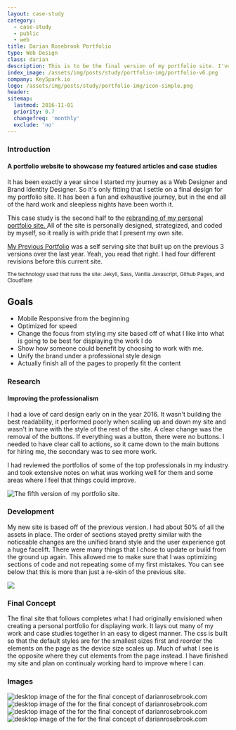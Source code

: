 ```yaml
---
layout: case-study
category:
  - case-study
  - public
  - web
title: Darian Rosebrook Portfolio
type: Web Design
class: darian
description: This is to be the final version of my portfolio site. I've rebranded and updated my logo and other imagery to provide a more professional feel.
index_image: /assets/img/posts/study/portfolio-img/portfolio-v6.png
company: KeySpark.io
logo: /assets/img/posts/study/portfolio-img/icon-simple.png
header:
sitemap:
  lastmod: 2016-11-01
  priority: 0.7
  changefreq: 'monthly'
  exclude: 'no'
---
```

### Introduction

#### A portfolio website to showcase my featured articles and case studies

It has been exactly a year since I started my journey as a Web Designer and Brand Identity Designer. So it's only fitting that I settle on a final design for my portfolio site. It has been a fun and exhaustive journey, but in the end all of the hard work and sleepless nights have been worth it.

This case study is the second half to the [rebranding of my personal portfolio site. ]({{site.baseurl}}/archive/portfolio-branding) All of the site is personally designed, strategized, and coded by myself, so it really is with pride that I present my own site.

[My Previous Portfolio]({{site.baseurl}}/archive/portfolio-v5) was a self serving site that built up on the previous 3 versions over the last year. Yeah, you read that right. I had four different revisions before this current site.

<small>The technology used that runs the site: Jekyll, Sass, Vanilla Javascript, Github Pages, and Cloudflare</small>

## Goals
* Mobile Responsive from the beginning
* Optimized for speed
* Change the focus from styling my site based off of what I like into what is going to be best for displaying the work I do
* Show how someone could benefit by choosing to work with me.
* Unify the brand under a professional style design
* Actually finish all of the pages to properly fit the content

### Research

#### Improving the professionalism

I had a love of card design early on in the year 2016. It wasn't building the best readability, it performed poorly when scaling up and down my site and wasn't in tune with the style of the rest of the site. A clear change was the removal of the buttons. If everything was a button, there were no buttons. I needed to have clear call to actions, so it came down to the main buttons for hiring me, the secondary was to see more work.

I had reviewed the portfolios of some of the top professionals in my industry and took extensive notes on what was working well for them and some areas where I feel that things could improve.

![The fifth version of my portfolio site.]({{site.baseurl}}/assets/img/posts/study/portfolio-img/cards.gif)

### Development

My new site is based off of the previous version. I had about 50% of all the assets in place. The order of sections stayed pretty similar with the noticeable changes are the unified brand style and the user experience got a huge facelift. There were many things that I chose to update or build from the ground up again. This allowed me to make sure that I was optimizing sections of code and not repeating some of my first mistakes. You can see below that this is more than just a re-skin of the previous site.


<img class="" src="{{site.baseurl}}/assets/img/posts/study/portfolio-img/comparison.jpg" />

### Final Concept

The final site that follows completes what I had originally envisioned when creating a personal portfolio for displaying work. It lays out many of my work and case studies together in an easy to digest manner. The css is built so that the default styles are for the smallest sizes first and reorder the elements on the page as the device size scales up. Much of what I see is the opposite where they cut elements from the page instead. I have finished my site and plan on continualy working hard to improve where I can.

### Images

<div id="img-quilt">
  <img src="{{site.baseurl}}/assets/img/posts/study/portfolio-img/desktop-index-v6.png" alt="desktop image of the for the final concept of darianrosebrook.com" />
  <img src="{{site.baseurl}}/assets/img/posts/study/portfolio-img/desktop-articles-v6.png" alt="desktop image of the for the final concept of darianrosebrook.com" />
  <img src="{{site.baseurl}}/assets/img/posts/study/portfolio-img/desktop-branding-v6.png" alt="desktop image of the for the final concept of darianrosebrook.com" />
  <img src="{{site.baseurl}}/assets/img/posts/study/portfolio-img/desktop-web-design-v6.png" alt="desktop image of the for the final concept of darianrosebrook.com" />
</div>
